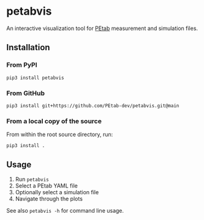# petabvis

An interactive visualization tool for
[PEtab](https://github.com/PEtab-dev/PEtab) measurement and simulation files.

## Installation

### From PyPI

```shell
pip3 install petabvis
```

### From GitHub

```shell
pip3 install git+https://github.com/PEtab-dev/petabvis.git@main
```

### From a local copy of the source

From within the root source directory, run:

```shell
pip3 install .
```

## Usage

1. Run `petabvis`
2. Select a PEtab YAML file
3. Optionally select a simulation file
4. Navigate through the plots

See also `petabvis -h` for command line usage.
